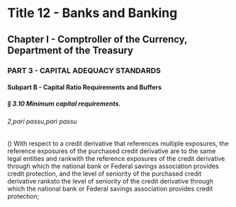 
# Title 12 - Banks and Banking
## Chapter I - Comptroller of the Currency, Department of the Treasury
### PART 3 - CAPITAL ADEQUACY STANDARDS
#### Subpart B - Capital Ratio Requirements and Buffers
##### § 3.10 Minimum capital requirements.
###### 2,pari passu,pari passu

() With respect to a credit derivative that references multiple exposures, the reference exposures of the purchased credit derivative are to the same legal entities and rankwith the reference exposures of the credit derivative through which the national bank or Federal savings association provides credit protection, and the level of seniority of the purchased credit derivative ranksto the level of seniority of the credit derivative through which the national bank or Federal savings association provides credit protection;
